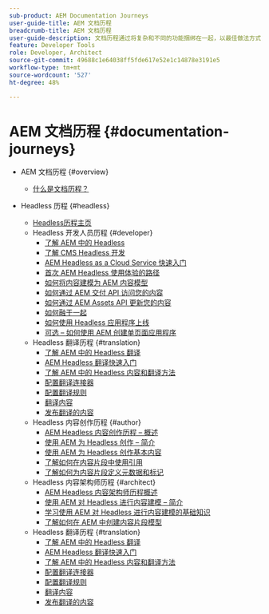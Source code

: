 ```yaml
---
sub-product: AEM Documentation Journeys
user-guide-title: AEM 文档历程
breadcrumb-title: AEM 文档历程
user-guide-description: 文档历程通过将复杂和不同的功能捆绑在一起，以最佳做法方式解决业务目标，从而在AEM文档中提供了一种叙述性结构。 在设计时考虑了 AEM 初学者，历程将介绍概念和功能，以实现从 A 到 Z 的目标。
feature: Developer Tools
role: Developer, Architect
source-git-commit: 49688c1e64038ff5fde617e52e1c14878e3191e5
workflow-type: tm+mt
source-wordcount: '527'
ht-degree: 48%

---
```



# AEM 文档历程 {#documentation-journeys}

<!--
All links to other guides need to be absolute references with leading protocol and domain since SCCM does not allow pages to be referenced with relative links in multiple ToCs.
-->

+ AEM 文档历程 {#overview}
   + [什么是文档历程？](home.md)

+ Headless 历程 {#headless}
   + [Headless历程主页](https://experienceleague.adobe.com/docs/experience-manager-65/headless-journey/home.html)
   + Headless 开发人员历程 {#developer}
      + [了解 AEM 中的 Headless](https://experienceleague.adobe.com/docs/experience-manager-65/headless-journey/developer/overview.html)
      + [了解 CMS Headless 开发](https://experienceleague.adobe.com/docs/experience-manager-65/headless-journey/developer/learn-about.html)
      + [AEM Headless as a Cloud Service 快速入门](https://experienceleague.adobe.com/docs/experience-manager-65/headless-journey/developer/getting-started.html)
      + [首次 AEM Headless 使用体验的路径](https://experienceleague.adobe.com/docs/experience-manager-65/headless-journey/developer/path-to-first-experience.html)
      + [如何将内容建模为 AEM 内容模型](https://experienceleague.adobe.com/docs/experience-manager-65/headless-journey/developer/model-your-content.html)
      + [如何通过 AEM 交付 API 访问您的内容](https://experienceleague.adobe.com/docs/experience-manager-65/headless-journey/developer/access-your-content.html)
      + [如何通过 AEM Assets API 更新您的内容](https://experienceleague.adobe.com/docs/experience-manager-65/headless-journey/developer/update-your-content.html)
      + [如何融于一起](https://experienceleague.adobe.com/docs/experience-manager-65/headless-journey/developer/put-it-all-together.html)
      + [如何使用 Headless 应用程序上线](https://experienceleague.adobe.com/docs/experience-manager-65/headless-journey/developer/go-live.html)
      + [可选 – 如何使用 AEM 创建单页面应用程序](https://experienceleague.adobe.com/docs/experience-manager-65/headless-journey/developer/create-spa.html)
   + Headless 翻译历程 {#translation}
      + [了解 AEM 中的 Headless 翻译](https://experienceleague.adobe.com/docs/experience-manager-65/headless-journey/translation/overview.html)
      + [AEM Headless 翻译快速入门](https://experienceleague.adobe.com/docs/experience-manager-65/headless-journey/translation/getting-started.html)
      + [了解 AEM 中的 Headless 内容和翻译方法](https://experienceleague.adobe.com/docs/experience-manager-65/headless-journey/translation/learn-about.html)
      + [配置翻译连接器](https://experienceleague.adobe.com/docs/experience-manager-65/headless-journey/translation/configure-connector.html)
      + [配置翻译规则](https://experienceleague.adobe.com/docs/experience-manager-65/headless-journey/translation/translation-rules.html)
      + [翻译内容](https://experienceleague.adobe.com/docs/experience-manager-65/headless-journey/translation/translate-content.html)
      + [发布翻译的内容](https://experienceleague.adobe.com/docs/experience-manager-65/headless-journey/translation/publish-content.html)
   + Headless 内容创作历程 {#author}
      + [AEM Headless 内容创作历程 – 概述](https://experienceleague.adobe.com/docs/experience-manager-65/headless-journey/author/overview.html)
      + [使用 AEM 为 Headless 创作 – 简介](https://experienceleague.adobe.com/docs/experience-manager-65/headless-journey/author/introduction.html)
      + [使用 AEM 为 Headless 创作基本内容](https://experienceleague.adobe.com/docs/experience-manager-65/headless-journey/author/basics.html)
      + [了解如何在内容片段中使用引用](https://experienceleague.adobe.com/docs/experience-manager-65/headless-journey/author/references.html)
      + [了解如何为内容片段定义元数据和标记](https://experienceleague.adobe.com/docs/experience-manager-65/headless-journey/author/metadata-tagging.html)
   + Headless 内容架构师历程 {#architect}
      + [AEM Headless 内容架构师历程概述](https://experienceleague.adobe.com/docs/experience-manager-65/headless-journey/architect/overview.html)
      + [使用 AEM 对 Headless 进行内容建模 – 简介](https://experienceleague.adobe.com/docs/experience-manager-65/headless-journey/architect/introduction.html)
      + [学习使用 AEM 对 Headless 进行内容建模的基础知识](https://experienceleague.adobe.com/docs/experience-manager-65/headless-journey/architect/basics.html)
      + [了解如何在 AEM 中创建内容片段模型](https://experienceleague.adobe.com/docs/experience-manager-65/headless-journey/architect/model-structure.html)
   + Headless 翻译历程 {#translation}
      + [了解 AEM 中的 Headless 翻译](https://experienceleague.adobe.com/docs/experience-manager-65/headless-journey/translation/overview.html)
      + [AEM Headless 翻译快速入门](https://experienceleague.adobe.com/docs/experience-manager-65/headless-journey/translation/getting-started.html)
      + [了解 AEM 中的 Headless 内容和翻译方法](https://experienceleague.adobe.com/docs/experience-manager-65/headless-journey/translation/learn-about.html)
      + [配置翻译连接器](https://experienceleague.adobe.com/docs/experience-manager-65/headless-journey/translation/configure-connector.html)
      + [配置翻译规则](https://experienceleague.adobe.com/docs/experience-manager-65/headless-journey/translation/translation-rules.html)
      + [翻译内容](https://experienceleague.adobe.com/docs/experience-manager-65/headless-journey/translation/translate-content.html)
      + [发布翻译的内容](https://experienceleague.adobe.com/docs/experience-manager-65/headless-journey/translation/publish-content.html)

